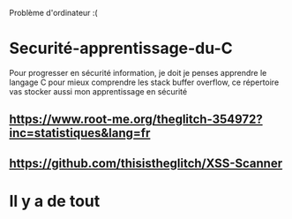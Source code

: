 Problème d'ordinateur :(

# Securité-apprentissage-du-C
Pour progresser en sécurité information, je doit je penses apprendre le langage C pour mieux comprendre les stack buffer overflow, ce répertoire vas stocker aussi mon apprentissage en sécurité
## https://www.root-me.org/theglitch-354972?inc=statistiques&lang=fr
## https://github.com/thisistheglitch/XSS-Scanner
# Il y a de tout

